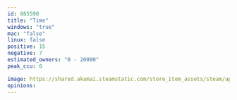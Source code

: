 ```yaml
---
id: 885590
title: "Time"
windows: "true"
mac: "false"
linux: false
positive: 15
negative: 7
estimated_owners: "0 - 20000"
peak_ccu: 0

image: https://shared.akamai.steamstatic.com/store_item_assets/steam/apps/885590/header.jpg?t=1536874860
opinions:
---
```

